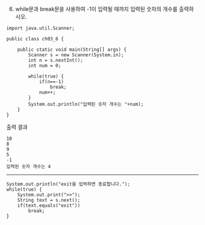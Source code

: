 6. while문과 break문을 사용하여 -1이 입력될 때까지 입력된 숫자의 개수를 출력하시오.

```
import java.util.Scanner;

public class ch03_6 {

	public static void main(String[] args) {
		Scanner s = new Scanner(System.in);
		int n = s.nextInt();
		int num = 0;
		
		while(true) {
			if(n==-1)
				break;
			num++;
		}
		System.out.println("입력된 숫자 개수는 "+num);
	}
}
```
출력 결과
```
10
8
9
5
-1
입력된 숫자 개수는 4
```

---
```
System.out.println("exit을 입력하면 종료합니다.");
while(true) {
	System.out.print(">>");
	String text = s.next();
	if(text.equals("exit"))
		break;
}
```
